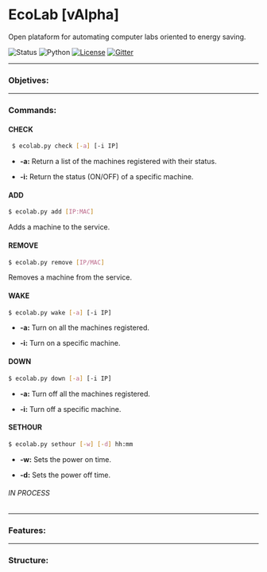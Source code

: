 # EcoLab [vAlpha]
Open plataform for automating computer labs oriented to energy saving.

![Status](https://img.shields.io/badge/version-alpha-yellow.svg)
![Python](https://img.shields.io/badge/python-2.7-blue.svg)
[![License](https://img.shields.io/badge/license-GPL-blue.svg)](https://raw.githubusercontent.com/basfom/EcoLab/master/LICENSE)
[![Gitter](https://badges.gitter.im/Join%20Chat.svg)](https://gitter.im/EcoLabMSG/Lobby?utm_source=share-link&utm_medium=link&utm_campaign=share-link)

----
### Objetives:

----
### Commands:
#### CHECK
```sh
 $ ecolab.py check [-a] [-i IP]
```

* __-a:__ Return a list of the machines registered with their status.

* __-i:__ Return the status (ON/OFF) of a specific machine.

#### ADD
```sh
$ ecolab.py add [IP:MAC]
```
Adds a machine to the service.


#### REMOVE
```sh
$ ecolab.py remove [IP/MAC]
```
Removes a machine from the service.

#### WAKE
```sh
$ ecolab.py wake [-a] [-i IP]
```

* __-a:__ Turn on all the machines registered.

* __-i:__ Turn on a specific machine.

#### DOWN
```sh
$ ecolab.py down [-a] [-i IP]
```

* __-a:__ Turn off all the machines registered.

* __-i:__ Turn off a specific machine.


#### SETHOUR
```sh
$ ecolab.py sethour [-w] [-d] hh:mm
```

* __-w:__ Sets the power on time.

* __-d:__ Sets the power off time.


###### IN PROCESS

----
### Features:

----
### Structure:
